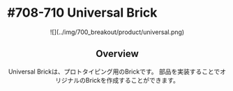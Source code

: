 # #708-710 Universal Brick

<center>![](../img/700_breakout/product/universal.png)
<!--COLORME-->

## Overview
Universal Brickは、プロトタイピング用のBrickです。
部品を実装することでオリジナルのBrickを作成することができます。

